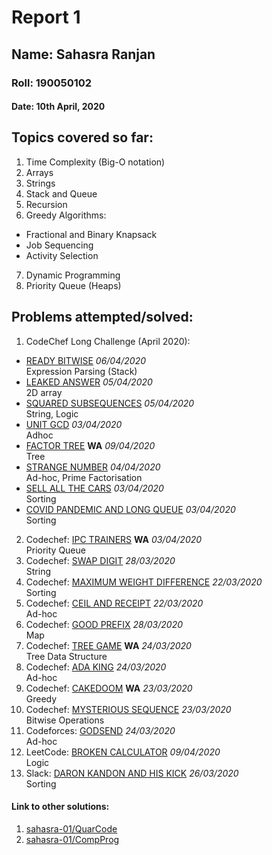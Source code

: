 # Report 1
## Name: Sahasra Ranjan
### Roll: 190050102
#### Date: 10th April, 2020

## Topics covered so far:
1. Time Complexity (Big-O notation)
2. Arrays
3. Strings
4. Stack and Queue
5. Recursion
6. Greedy Algorithms:
- Fractional and Binary Knapsack
- Job Sequencing
- Activity Selection
7. Dynamic Programming
8. Priority Queue (Heaps)

## Problems attempted/solved:
1. CodeChef Long Challenge (April 2020):
- [READY BITWISE](https://www.codechef.com/viewsolution/31283022)	*06/04/2020*</br >	Expression Parsing (Stack)
- [LEAKED ANSWER](https://www.codechef.com/viewsolution/31219502)		*05/04/2020*</br >	2D array
- [SQUARED SUBSEQUENCES](https://www.codechef.com/viewsolution/31186439)		*05/04/2020*</br >	String, Logic
- [UNIT GCD](https://www.codechef.com/viewsolution/31069617)		*03/04/2020*</br >	Adhoc
- [FACTOR TREE](https://www.codechef.com/submit/complete/31547631) **WA**	*09/04/2020*</br >	Tree
- [STRANGE NUMBER](https://www.codechef.com/viewsolution/31104723)		*04/04/2020*</br >	Ad-hoc, Prime Factorisation
- [SELL ALL THE CARS](https://www.codechef.com/viewsolution/31018191)		*03/04/2020*</br >	Sorting
- [COVID PANDEMIC AND LONG QUEUE](https://www.codechef.com/viewsolution/31019999)		*03/04/2020*</br >	Sorting
2. Codechef: [IPC TRAINERS](https://www.codechef.com/viewsolution/31045311) **WA** *03/04/2020*</br >Priority Queue
3. Codechef: [SWAP DIGIT](https://www.codechef.com/viewsolution/30825022)		*28/03/2020*</br >	String
4. Codechef: [MAXIMUM WEIGHT DIFFERENCE](https://www.codechef.com/viewsolution/30626674)		*22/03/2020*</br >Sorting
5. Codechef: [CEIL AND RECEIPT](https://www.codechef.com/viewsolution/30623705)		*22/03/2020*</br >Ad-hoc
6. Codechef: [GOOD PREFIX](https://www.codechef.com/viewsolution/30815934)		*28/03/2020*</br >Map
7. Codechef: [TREE GAME](https://www.codechef.com/viewsolution/30709220) **WA**	*24/03/2020*</br > Tree Data Structure
8. Codechef: [ADA KING](https://www.codechef.com/viewsolution/30702597)		*24/03/2020*</br > Ad-hoc
9. Codechef: [CAKEDOOM](https://www.codechef.com/viewsolution/30684094) **WA**	*23/03/2020*</br >Greedy
10. Codechef: [MYSTERIOUS SEQUENCE](https://www.codechef.com/viewsolution/30678954)		*23/03/2020*</br >	Bitwise Operations
11. Codeforces: [GODSEND](https://codeforces.com/contest/841/submission/74162828)	*24/03/2020*</br >Ad-hoc
12. LeetCode: [BROKEN CALCULATOR](https://leetcode.com/submissions/detail/322183417/)	*09/04/2020*</br >	Logic
13. Slack: [DARON KANDON AND HIS KICK](https://wnccsoc.slack.com/files/U0107CPUX41/F010T6GT7T6/kick.cpp) *26/03/2020*</br >	Sorting
 

#### Link to other solutions: 
1. [sahasra-01/QuarCode](https://github.com/sahasra-01/QuarCode)
2. [sahasra-01/CompProg](https://github.com/sahasra-01/CompProg)
